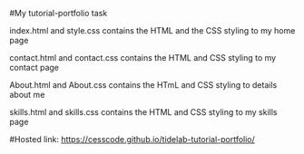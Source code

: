 #My tutorial-portfolio task

index.html and style.css contains the HTML and the CSS styling to my home page

contact.html and contact.css contains the HTML and CSS styling to my contact page

About.html and About.css contains the HTmL and CSS styling to details about me

skills.html and skills.css contains the HTML and CSS styling to my skills page

#Hosted link:    https://cesscode.github.io/tidelab-tutorial-portfolio/
